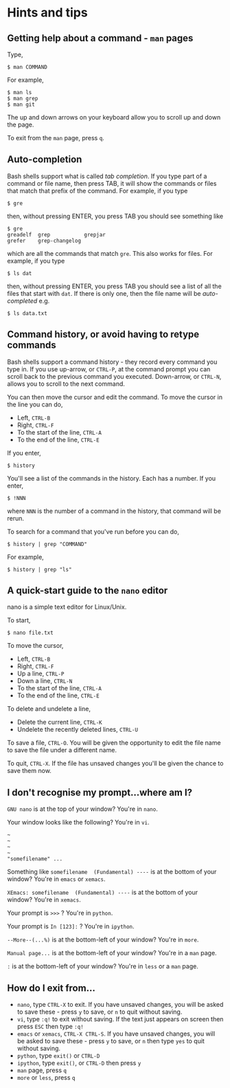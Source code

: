 # Hints and tips

## Getting help about a command - `man` pages

Type,

    $ man COMMAND

For example,

    $ man ls
    $ man grep
    $ man git

The up and down arrows on your keyboard allow you to scroll up and down the page.

To exit from the `man` page, press `q`.

## Auto-completion

Bash shells support what is called *tab completion*. If you type part of a command or file name, then press TAB, it will show the commands or files that match that prefix of the command. For example, if you type

    $ gre

then, without pressing ENTER, you press TAB you should see something like

    $ gre
    greadelf  grep           grepjar
    grefer    grep-changelog

which are all the commands that match `gre`. This also works for files. For example, if you type

    $ ls dat

then, without pressing ENTER, you press TAB you should see a list of all the files that start with `dat`. If there is only one, then the file name will be *auto-completed* e.g.

    $ ls data.txt

## Command history, or avoid having to retype commands

Bash shells support a command history - they record every command you type in. If you use up-arrow, or `CTRL-P`, at the command prompt you can scroll back to the previous command you executed. Down-arrow, or `CTRL-N`, allows you to scroll to the next command.

You can then move the cursor and edit the command. To move the cursor in the line you can do,

* Left, `CTRL-B`
* Right, `CTRL-F`
* To the start of the line, `CTRL-A`
* To the end of the line, `CTRL-E`

If you enter,

    $ history

You'll see a list of the commands in the history. Each has a number. If you enter,

    $ !NNN

where `NNN` is the number of a command in the history, that command will be rerun.

To search for a command that you've run before you can do,

    $ history | grep "COMMAND"

For example,

    $ history | grep "ls"

## A quick-start guide to the `nano` editor

nano is a simple text editor for Linux/Unix.

To start,

    $ nano file.txt

To move the cursor,

* Left, `CTRL-B`
* Right, `CTRL-F`
* Up a line, `CTRL-P`
* Down a line, `CTRL-N`
* To the start of the line, `CTRL-A`
* To the end of the line, `CTRL-E`

To delete and undelete a line,

* Delete the current line, `CTRL-K`
* Undelete the recently deleted lines, `CTRL-U`

To save a file, `CTRL-O`. You will be given the opportunity to edit the file name to save the file under a different name.

To quit, `CTRL-X`. If the file has unsaved changes you'll be given the chance to save them now.

## I don't recognise my prompt...where am I?

`GNU nano` is at the top of your window? You're in `nano`.

Your window looks like the following? You're in `vi`.

    ~
    ~
    ~    
    ~
    "somefilename" ...


Something like `somefilename  (Fundamental) ----` is at the bottom of your window? You're in `emacs` or `xemacs`.

`XEmacs: somefilename  (Fundamental) ----` is at the bottom of your window? You're in `xemacs`.

Your prompt is `>>>` ? You're in `python`.

Your prompt is `In [123]:` ? You're in `ipython`.

`--More--(...%)` is at the bottom-left of your window? You're in `more`.

`Manual page...` is at the bottom-left of your window? You're in a `man` page.

`:` is at the bottom-left of your window? You're in `less` or a `man` page.

## How do I exit from...

* `nano`, type `CTRL-X` to exit. If you have unsaved changes, you will be asked to save these - press `y` to save, or `n` to quit without saving.
* `vi`, type `:q!` to exit without saving. If the text just appears on screen then press `ESC` then type `:q!`
* `emacs` or `xemacs`, `CTRL-X CTRL-S`. If you have unsaved changes, you will be asked to save these - press `y` to save, or `n` then type `yes` to quit without saving.
* `python`, type `exit()` or `CTRL-D`
* `ipython`, type `exit()`, or `CTRL-D` then press `y`
* `man` page, press `q`
* `more` or `less`, press `q`
